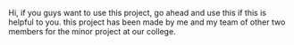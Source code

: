 Hi, if you guys want to use this project, go ahead and use this if this is helpful to you. this project has been made by me and my team of other two members for the minor project at our college. 
